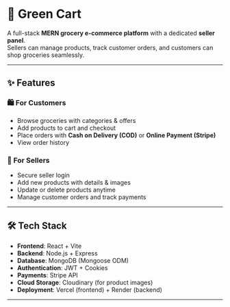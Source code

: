 # 🛒 Green Cart

A full-stack **MERN grocery e-commerce platform** with a dedicated **seller panel**.  
Sellers can manage products, track customer orders, and customers can shop groceries seamlessly.  

---

## ✨ Features

### 🛍️ For Customers
- Browse groceries with categories & offers
- Add products to cart and checkout
- Place orders with **Cash on Delivery (COD)** or **Online Payment (Stripe)**
- View order history 

### 🛒 For Sellers
- Secure seller login
- Add new products with details & images
- Update or delete products anytime
- Manage customer orders and track payments  

---

## 🛠️ Tech Stack
- **Frontend**: React + Vite  
- **Backend**: Node.js + Express  
- **Database**: MongoDB (Mongoose ODM)  
- **Authentication**: JWT + Cookies  
- **Payments**: Stripe API  
- **Cloud Storage**: Cloudinary (for product images)  
- **Deployment**: Vercel (frontend) + Render (backend)  

---



